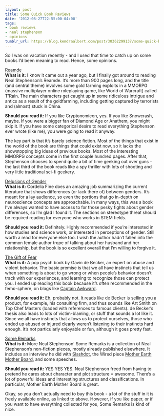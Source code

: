 ```yaml
---
layout: post
title: Some Quick Book Reviews
date: '2012-08-27T22:55:00-04:00'
tags:
- book reviews
- neal stephenson
- opinions
tumblr_url: https://blog.kendraalbert.com/post/30362299137/some-quick-book-reviews
---
```

So I was on vacation recently - and I used that time to catch up on some books I’d been meaning to read. Hence, some opinions.  
  
[Reamde](http://www.amazon.com/Reamde-A-Novel-Neal-Stephenson/dp/0061977969)   
**What is it:** I know it came out a year ago, but I finally got around to reading Neal Stephenson’s Reamde. It’s more than 900 pages long, and the title (and central theme) involves some gold farming exploits in a MMORPG (massive multiplayer online roleplaying game, like World of Warcraft) called T’Rain. The main characters get caught up in some ridiculous intrigue and antics as a result of the goldfarming, including getting captured by terrorists and (almost) stuck in China.  
  
**Should you read it:** If you like Cryptonomicon, yes. If you like Snowcrash, maybe. If you were a bigger fan of Diamond Age or Anathem, you might skip it. If you have some categorical desire to read everything Stephenson ever wrote (like me), you were going to read it anyway.   
  
The key part is that it’s barely science fiction. Most of the things that exist in the world of the book are things that could exist now, so it lacks the showstopping big ideas of previous books. Most of the interesting MMORPG concepts come in the first couple hundred pages. After that, Stephenson chooses to spend quite a bit of time geeking out over guns - the last third of the book reads like a spy thriller with lots of shooting and very little traditional sci-fi geekery. <!-- more -->  
  
[Delusions of Gender](http://www.amazon.com/Delusions-Gender-Society-Neurosexism-Difference/dp/0393340244/ref=sr_1_1?s=books&ie=UTF8&qid=1346121789&sr=1-1&keywords=delusions+of+gender)  
**What is it:** Cordelia Fine does an amazing job summarizing the current literature that shows differences (or lack there of) between genders. It’s meant for a lay audience, so even the portions that go in-depth on neuroscience concepts are approachable. In many ways, this was a book I’ve always wanted to have access to for those pesky fights about gender differences, so I’m glad I found it. The sections on stereotype threat should be required reading for everyone who works in STEM fields.  
  
**Should you read it:** Definitely. Highly recommended if you’re interested in how studies and science work, or interested in perceptions of gender. Still worth a read for everyone else too. I wish the author hadn’t fallen into the common female author trope of talking about her husband and her relationship, but the book is so excellent overall that I’m willing to forgive it.  
  
[The Gift of Fear](http://www.amazon.com/Other-Survival-Signals-Protect-Violence/dp/0440508835/ref=sr_1_1?s=books&ie=UTF8&qid=1346121765&sr=1-1&keywords=the+gift+of+fear)  
**What is it:** A pop psych book by Gavin de Becker, an expert on abuse and violent behavior. The basic premise is that we all have instincts that tell us when something is about to go wrong or when people’s behavior doesn’t track with our experiences, and learning to recognize those can protect you. I ended up reading this book because it’s often recommended in the femo-sphere, on blogs like [Captain Awkward](http://captainawkward.com/).  
  
**Should you read it:** Eh, probably not. It reads like de Becker is selling you a product, for example, his consulting firm, and thus sounds like Art Smith on Top Chef Masters (loaded with references to famous clients). de Becker’s thesis also leads to lots of victim-blaming, or stuff that sounds a lot like it. Since we all have instincts that allows us to protect ourselves, those who ended up abused or injured clearly weren’t listening to their instincts hard enough. It’s not particularly enjoyable or fun, although it goes pretty fast.  
  
[Some Remarks](http://www.amazon.com/Some-Remarks-Essays-Other-Writing/dp/0062024434/ref=sr_1_1?s=books&ie=UTF8&qid=1346121815&sr=1-1&keywords=some+remarks)  
**What is it:** More Neal Stephenson! Some Remarks is a collection of Neal Stephenson’s non-fiction pieces, mostly already published elsewhere. It includes an interview he did with [Slashdot](http://slashdot.org/story/04/10/20/1518217/neal-stephenson-responds-with-wit-and-humor), the Wired piece [Mother Earth Mother Board](http://www.wired.com/wired/archive/4.12/ffglass_pr.html), and some speeches.  
  
**Should you read it:** YES YES YES. Neal Stephenson freed from having to pretend he cares about character and plot structure = awesome. There’s a lot of powerful ideas and interesting structures and classifications. In particular, Mother Earth Mother Board is great.  
  
Okay, so you don’t actually need to buy this book - a lot of the stuff in it is freely available online, as linked to above. However, if you like paper, or if you want to have everything collected for you, Some Remarks is kind of nice.


